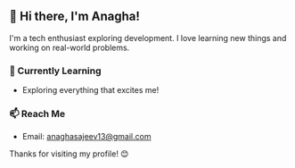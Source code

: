 ## 👋 Hi there, I'm Anagha!

I'm a tech enthusiast exploring  development. I love learning new things and working on real-world problems.

### 🌱 Currently Learning
- Exploring everything that excites me!

### 📫 Reach Me
- Email: anaghasajeev13@gmail.com

Thanks for visiting my profile! 😊
